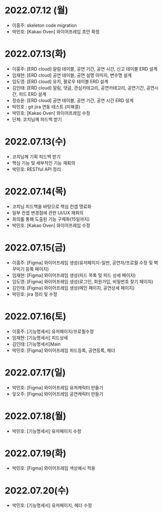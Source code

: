 # 2022.07.12 (월)
* 이홍주: skeleton code migration
* 박민호: [Kakao Oven] 와이어프레임 초안 확정

# 2022.07.13(화)
* 이홍주: [ERD cloud] 알림 테이블, 공연 기간, 공연 시간, 신고 테이블 ERD 설계
* 임재현: [ERD cloud] 공연 테이블, 공연 설명 이미지, 변수명 설계
* 임도영: [ERD cloud] 유저, 팔로우 테이블 ERD 설계
* 김인태: [ERD cloud] 알림, 댓글, 관심카테고리, 공연카테고리, 공연기간, 공연시간, 피드 ERD 설계
* 정승윤: [ERD cloud] 공연 테이블, 공연 기간, 공연 시간 ERD 설계
* 박민호 : git jira 연동 테스트 (미해결)
* 박민호: [Kakao Oven] 와이어프레임 수정
* 단체: 코치님께 피드백 받기

# 2022.07.13(수)
* 코치님께 기획 피드백 받기
* 핵심 기능 및 세부적인 기능 재회의
* 박민호: RESTful API 정리

# 2022.07.14(목)
* 코치님 피드백을 바탕으로 핵심 컨셉 명료화
* 일부 컨셉 변경점에 관한 UI/UX 재회의
* 회의를 통해 도출된 기능 구체화(15일까지)
* 박민호: [Kakao Oven] 와이어프레임 수정

# 2022.07.15(금)
* 이홍주: [Figma] 와이어프레임 생성(유저페이지-일반, 공연자/프로필 수정 및 벽 꾸미기 등록 페이지)
* 임재현: [Figma] 와이어프레임 생성(피드 목록 및 피드 상세 페이지)
* 임도영: [Figma] 와이어프레임 생성(로그인, 회원가입, 비밀번호 찾기 페이지)
* 김인태: [Figma] 와이어프레임 생성(메인 페이지, 공연상세 페이지)
* 박민호: jira 정리 및 수정

# 2022.07.16(토)
* 이홍주: [기능명세서] 유저페이지/프로필수정
* 임재현: [기능명세서] 피드상세
* 김인태: [기능명세서]Main
* 박민호: [Figma] 와이어프레임 피드등록, 공연등록, 헤더

# 2022.07.17(일)
* 박민호: [Figma] 와이어프레임 유저캐릭터 만들기
* 잏오주: [Figma] 와이어프레임 공연캐릭터 만들기

# 2022.07.18(월)
* 박민호: [기능명세서] 유저페이지 수정

# 2022.07.19(화)
* 박민호: [Figma] 와이어프레임 색상예시 적용

# 2022.07.20(수)
* 박민호: [기능명세서] 유저페이지, 헤더 수정